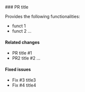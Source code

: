 ### PR title

Provides the following functionalities:
- funct 1
- funct 2
...

#### Related changes
- PR title #1
- PR2 title #2
...

#### Fixed issues
- Fix #3 title3
- Fix #4 title4

